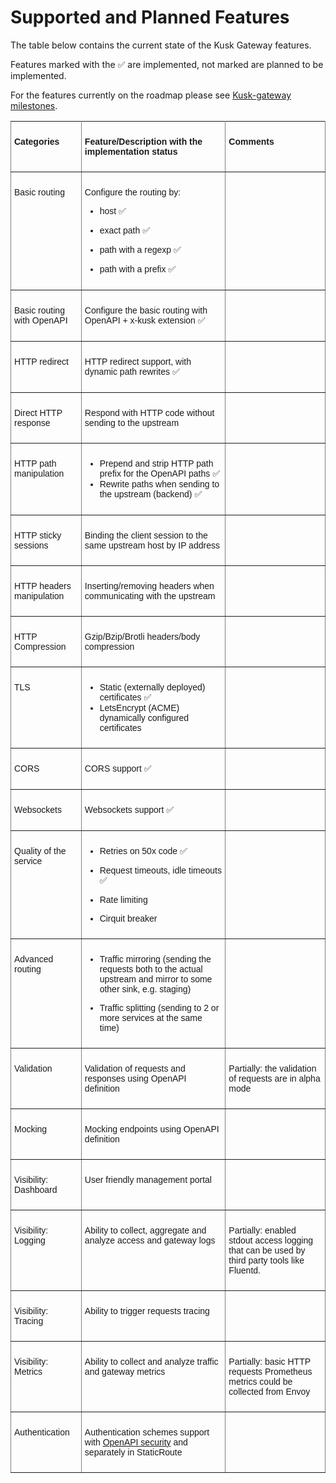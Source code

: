 # Supported and Planned Features

The table below contains the current state of the Kusk Gateway features.

Features marked with the ✅ are implemented, not marked are planned to be implemented.

For the features currently on the roadmap please see [Kusk-gateway milestones](https://github.com/kubeshop/kusk-gateway/milestones).

<style type="text/css">
    .tg {
        border-collapse: collapse;
        border-spacing: 0;
    }

    .tg td {
        border-color: black;
        border-style: solid;
        border-width: 1px;
        font-family: Arial, sans-serif;
        font-size: 14px;
        overflow: hidden;
        padding: 10px 5px;
        word-break: normal;
    }

    .tg th {
        border-color: black;
        border-style: solid;
        border-width: 1px;
        font-family: Arial, sans-serif;
        font-size: 14px;
        font-weight: normal;
        text-align: center;
        overflow: hidden;
        padding: 10px 5px;
        word-break: normal;
    }

    .tg .tg-0pky {
        border-color: inherit;
        text-align: left;
        vertical-align: top
    }
</style>
<table class="tg">
    <tbody>
        <tr>
            <th class="tg-0pky">
                <p><strong>Categories</strong></p>
            </th>
            <th class="tg-0pky">
                <p><strong>Feature/Description with the implementation status</strong></p>
            </th>
            <th class="tg-0pky">
                <p><strong>Comments</strong></p>
            </th>
        </tr>
        <tr>
            <td class="tg-0pky">
                <p>Basic routing</p>
            </td>
            <td class="tg-0pky">
                <p></p>Configure the routing by: </p>
                <ul>
                    <li>
                        <p>host ✅</p>
                    </li>
                    <li>
                        <p>exact path ✅</p>
                    </li>
                    <li>
                        <p>path with a regexp ✅</p>
                    </li>
                    <li>
                        <p>path with a prefix ✅</p>
                    </li>
                </ul>
            </td>
            <td class="tg-0pky">
                <p> </p>
            </td>
        </tr>
        <tr>
            <td class="tg-0pky">
                <p>Basic routing with OpenAPI</p>
            </td>
            <td class="tg-0pky">
                <p>Configure the basic routing with OpenAPI + x-kusk extension ✅</p>
            </td>
            <td class="tg-0pky">
                <p></p>
            </td>
        </tr>
        <tr>
            <td class="tg-0pky">
                <p>HTTP redirect</p>
            </td>
            <td class="tg-0pky">
                <p>HTTP redirect support, with dynamic path rewrites ✅</p>
            </td>
            <td class="tg-0pky">
                <p></p>
            </td>
        </tr>
        <tr>
            <td class="tg-0pky">
                <p>Direct HTTP response</p>
            </td>
            <td class="tg-0pky">
                <p>Respond with HTTP code without sending to the upstream </p>
            </td>
            <td class="tg-0pky">
                <p></p>
            </td>
        </tr>
        <tr>
            <td class="tg-0pky">
                <p>HTTP path manipulation</p>
            </td>
            <td class="tg-0pky">
                <ul>
                    <li>
                        Prepend and strip HTTP path prefix for the OpenAPI paths ✅
                    </li>
                    <li>
                        Rewrite paths when sending to the upstream (backend) ✅
                    </li>
                </ul>
            </td>
            <td class="tg-0pky">
                <p> </p>
                <p></p>
                <p>
                </p>
            </td>
        </tr>
        <tr>
            <td class="tg-0pky">
                <p>HTTP sticky sessions</p>
            </td>
            <td class="tg-0pky">
                <p>Binding the client session to the same upstream host by IP address </p>
            </td>
            <td class="tg-0pky">
                <p></p>
            </td>
        </tr>
        <tr>
            <td class="tg-0pky">
                <p>HTTP headers manipulation</p>
            </td>
            <td class="tg-0pky">
                <p>Inserting/removing headers when communicating with the upstream </p>
            </td>
            <td class="tg-0pky">
                <p></p>
            </td>
        </tr>
        <tr>
            <td class="tg-0pky">
                <p>HTTP Compression</p>
            </td>
            <td class="tg-0pky">
                <p>Gzip/Bzip/Brotli headers/body compression </p>
            </td>
            <td class="tg-0pky">
                <p></p>
            </td>
        </tr>
        <tr>
            <td class="tg-0pky">
                <p>TLS</p>
            </td>
            <td class="tg-0pky">
                <ul>
                    <li>Static (externally deployed) certificates ✅ </li>
                    <li>LetsEncrypt (ACME) dynamically configured certificates </li>
                </ul>
            </td>
            <td class="tg-0pky"> <p></p> </td>
        </tr>
        <tr>
            <td class="tg-0pky">
                <p>CORS</p>
            </td>
            <td class="tg-0pky">
                <p>CORS support ✅</p>
            </td>
            <td class="tg-0pky">
                <p></p>
            </td>
        </tr>
        <tr>
            <td class="tg-0pky">
                <p>Websockets</p>
            </td>
            <td class="tg-0pky">
                <p>Websockets support ✅</p>
            </td>
            <td class="tg-0pky">
                <p></p>
            </td>
        </tr>
        <tr>
            <td class="tg-0pky">
                <p>Quality of the service<br></p>
                <p></p>
            </td>
            <td class="tg-0pky">
                <ul>
                    <li>
                        <p>Retries on 50x code ✅</p>
                    </li>
                    <li>
                        <p>Request timeouts, idle timeouts ✅
                        </p>
                    </li>
                    <li>
                        <p>Rate limiting </p>
                    </li>
                    <li>
                        <p>Cirquit breaker </p>
                    </li>
                </ul>
            </td>
            <td class="tg-0pky">
                <p>​</p>
                <p></p>
                <p></p>
            </td>
        </tr>
        <tr>
            <td class="tg-0pky">
                <p>Advanced routing</p>
            </td>
            <td class="tg-0pky">
                <ul>
                    <li>
                        <p>Traffic mirroring (sending the requests both to the actual upstream and mirror to some other sink, e.g. staging) </p>
                    </li>
                    <li>
                        <p>Traffic splitting (sending to 2 or more services at the same time) </p>
                    </li>
                </ul>
            </td>
            <td class="tg-0pky">
                <p></p>
            </td>
        </tr>
        <tr>
            <td class="tg-0pky">
                <p>Validation</p>
            </td>
            <td class="tg-0pky">
                <p>Validation of requests and responses using OpenAPI definition </p>
            </td>
            <td class="tg-0pky">
                <p>Partially: the validation of requests are in alpha mode</p>
            </td>
        </tr>
        <tr>
            <td class="tg-0pky">
                <p>Mocking</p>
            </td>
            <td class="tg-0pky">
                <p>Mocking endpoints using OpenAPI definition </p>
            </td>
            <td class="tg-0pky">
                <p></p>
            </td>
        </tr>
        <tr>
            <td class="tg-0pky">
                <p>Visibility: Dashboard</p>
            </td>
            <td class="tg-0pky">
                <p>User friendly management portal </p>
            </td>
            <td class="tg-0pky">
                <p></p>
            </td>
        </tr>
        <tr>
            <td class="tg-0pky">
                <p>Visibility: Logging</p>
            </td>
            <td class="tg-0pky">
                <p>Ability to collect, aggregate and analyze access and gateway logs </p>
            </td>
            <td class="tg-0pky">
                <p>Partially: enabled stdout access logging that can be used by third party tools like Fluentd.</p>
            </td>
        </tr>
        <tr>
            <td class="tg-0pky">
                <p>Visibility: Tracing</p>
            </td>
            <td class="tg-0pky">
                <p>Ability to trigger requests tracing </p>
            </td>
            <td class="tg-0pky">
                <p></p>
            </td>
        </tr>
        <tr>
            <td class="tg-0pky">
                <p>Visibility: Metrics</p>
            </td>
            <td class="tg-0pky">
                <p>Ability to collect and analyze traffic and gateway metrics </p>
            </td>
            <td class="tg-0pky">
                <p>Partially: basic HTTP requests Prometheus metrics could be collected from Envoy</p>
            </td>
        </tr>
        <tr>
            <td class="tg-0pky">
                <p>Authentication</p>
            </td>
            <td class="tg-0pky">
                <p>Authentication schemes support with <a href="https://swagger.io/docs/specification/authentication/">OpenAPI security</a> and separately in StaticRoute</p>
            </td>
            <td class="tg-0pky">
                <p></p>
            </td>
        </tr>
    </tbody>
</table>
